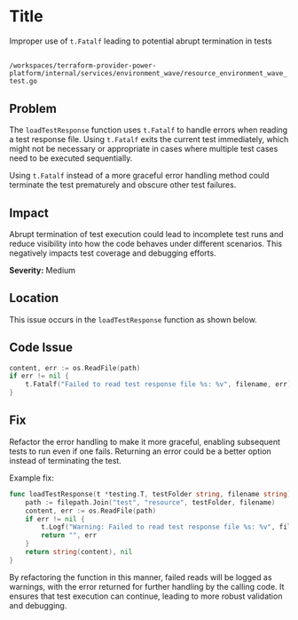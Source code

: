 # Title

Improper use of `t.Fatalf` leading to potential abrupt termination in tests

##

`/workspaces/terraform-provider-power-platform/internal/services/environment_wave/resource_environment_wave_test.go`

## Problem

The `loadTestResponse` function uses `t.Fatalf` to handle errors when reading a test response file. Using `t.Fatalf` exits the current test immediately, which might not be necessary or appropriate in cases where multiple test cases need to be executed sequentially.

Using `t.Fatalf` instead of a more graceful error handling method could terminate the test prematurely and obscure other test failures.

## Impact

Abrupt termination of test execution could lead to incomplete test runs and reduce visibility into how the code behaves under different scenarios. This negatively impacts test coverage and debugging efforts.

**Severity:** Medium

## Location

This issue occurs in the `loadTestResponse` function as shown below.

## Code Issue

```go
content, err := os.ReadFile(path)
if err != nil {
    t.Fatalf("Failed to read test response file %s: %v", filename, err)
}
```

## Fix

Refactor the error handling to make it more graceful, enabling subsequent tests to run even if one fails. Returning an error could be a better option instead of terminating the test.

Example fix:

```go
func loadTestResponse(t *testing.T, testFolder string, filename string) (string, error) {
    path := filepath.Join("test", "resource", testFolder, filename)
    content, err := os.ReadFile(path)
    if err != nil {
        t.Logf("Warning: Failed to read test response file %s: %v", filename, err)
        return "", err
    }
    return string(content), nil
}
```

By refactoring the function in this manner, failed reads will be logged as warnings, with the error returned for further handling by the calling code. It ensures that test execution can continue, leading to more robust validation and debugging.